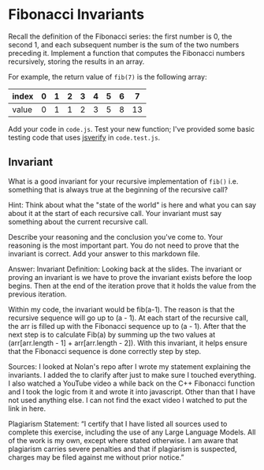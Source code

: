 # Fibonacci Invariants

Recall the definition of the Fibonacci series: the first number is 0, the second
1, and each subsequent number is the sum of the two numbers preceding it.
Implement a function that computes the Fibonacci numbers recursively, storing
the results in an array.

For example, the return value of `fib(7)` is the following array:

| index |  0  |  1  |  2  |  3  |  4  |  5  |  6  |  7  |
| ----- | --- | --- | --- | --- | --- | --- | --- | --- |
| value |  0  |  1  |  1  |  2  |  3  |  5  |  8  |  13 |

Add your code in `code.js`. Test your new function; I've provided some basic
testing code that uses [jsverify](https://jsverify.github.io/) in
`code.test.js`.

## Invariant

What is a good invariant for your recursive implementation of `fib()`
i.e. something that is always true at the beginning of the recursive call?

Hint: Think about what the "state of the world" is here and what you can say
about it at the start of each recursive call. Your invariant must say something
about the current recursive call.

Describe your reasoning and the conclusion you've come to. Your reasoning is the
most important part. You do not need to prove that the invariant is correct. Add
your answer to this markdown file.


Answer: 
Invariant Definition: 
Looking back at the slides. The invariant or proving an invariant is we have to prove the invariant exists before the loop begins. Then at the end of the iteration prove that it holds the value from the previous iteration. 

Within my code, the invariant would be fib(a-1). The reason is that the recursive sequence will go up to (a - 1). At each start of the recursive call, the arr is filled up with the Fibonacci sequence up to (a - 1). After that the next step is to calculate Fib(a) by summing up the two values at (arr[arr.length - 1] + arr[arr.length - 2]). With this invariant, it helps ensure that the Fibonacci sequence is done correctly step by step.

Sources: 
I looked at Nolan's repo after I wrote my statement explaining the invariants. I added the to clarify after just to make sure I touched everything. I also watched a YouTube video a while back on the C++ Fibonacci function and I took the logic from it and wrote it into javascript. Other than that I have not used anything else. I can not find the exact video I watched to put the link in here. 

Plagiarism Statement: 
“I certify that I have listed all sources used to complete this exercise, including the use of any Large Language Models. All of the work is my own, except where stated otherwise. I am aware that plagiarism carries severe penalties and that if plagiarism is suspected, charges may be filed against me without prior notice.”
